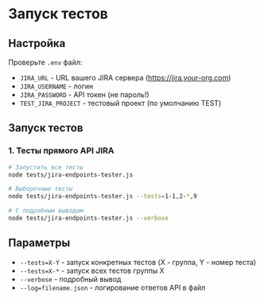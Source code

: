 # Запуск тестов

## Настройка
Проверьте `.env` файл:
- `JIRA_URL` - URL вашего JIRA сервера (https://jira.your-org.com)
- `JIRA_USERNAME` - логин
- `JIRA_PASSWORD` - API токен (не пароль!)
- `TEST_JIRA_PROJECT` - тестовый проект (по умолчанию TEST)

## Запуск тестов

### 1. Тесты прямого API JIRA
```bash
# Запустить все тесты
node tests/jira-endpoints-tester.js

# Выборочные тесты
node tests/jira-endpoints-tester.js --tests=1-1,2-*,9

# С подробным выводом
node tests/jira-endpoints-tester.js --verbose
```

## Параметры
- `--tests=X-Y` - запуск конкретных тестов (X - группа, Y - номер теста)
- `--tests=X-*` - запуск всех тестов группы X
- `--verbose` - подробный вывод
- `--log=filename.json` - логирование ответов API в файл
